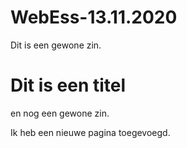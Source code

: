 # WebEss-13.11.2020

Dit is een gewone zin.

# Dit is een titel

en nog een gewone zin.

Ik heb een nieuwe pagina toegevoegd.